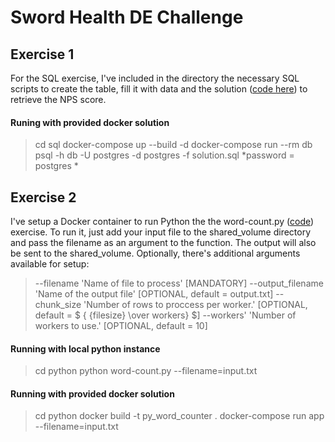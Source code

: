 # Sword Health DE Challenge

## Exercise 1

For the SQL exercise, I've included in the directory the necessary SQL scripts to create the table, fill it with data and the solution ([code here](https://github.com/leonardo-melo/sword-health-de/blob/main/sql/solution.sql)) to retrieve the NPS score.

#### Runing with provided docker solution

> cd sql
> docker-compose up --build -d
> docker-compose run --rm db psql -h db -U postgres -d postgres -f solution.sql
> *password = postgres *

## Exercise 2

I've setup a Docker container to run Python the the word-count.py ([code](https://github.com/leonardo-melo/sword-health-de/blob/main/python/word-count.py)) exercise. To run it, just add your input file to the shared_volume directory and pass the filename as an argument to the function. The output will also be sent to the shared_volume. Optionally, there's additional arguments available for setup:

> --filename 'Name of file to process' [MANDATORY]
> --output_filename 'Name of the output file' [OPTIONAL, default = output.txt]
> --chunk_size 'Number of rows to proccess per worker.' [OPTIONAL, default = $ { {filesize} \over workers} $]
> --workers' 'Number of workers to use.' [OPTIONAL, default = 10]

#### Running with local python instance

> cd python
> python word-count.py --filename=input.txt

#### Running with provided docker solution

> cd python
> docker build -t py_word_counter .
> docker-compose run app --filename=input.txt



